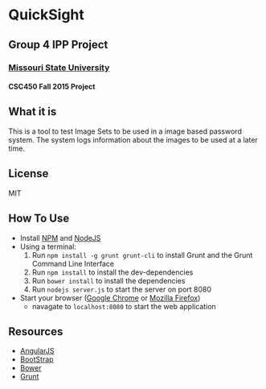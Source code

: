 # QuickSight
## Group 4 IPP Project
### [Missouri State University](http://computerscience.missouristate.edu/undergraduate/)
####  CSC450 Fall 2015 Project
## What it is
  This is a tool to test Image Sets to be used in a image based password system. The system logs information about the images to be used at a later time.
## License
  MIT
## How To Use
  - Install [NPM](https://www.npmjs.com/package/npm) and [NodeJS](https://nodejs.org/en/download/)
  - Using a terminal:
    1. Run ```npm install -g grunt grunt-cli``` to install Grunt and the Grunt Command Line Interface
    2. Run ```npm install``` to install the dev-dependencies
    3. Run ```bower install``` to install the dependencies
    4. Run ```nodejs server.js``` to start the server on port 8080
  - Start your browser ([Google Chrome](https://www.google.com/chrome/browser/desktop/) or [Mozilla Firefox](https://www.mozilla.org/en-US/firefox/new/))
    * navagate to ```localhost:8080``` to start the web application

## Resources
- [AngularJS](angularjs.org)
- [BootStrap](getbootstrap.com)
- [Bower](bower.io)
- [Grunt](http://gruntjs.com)
